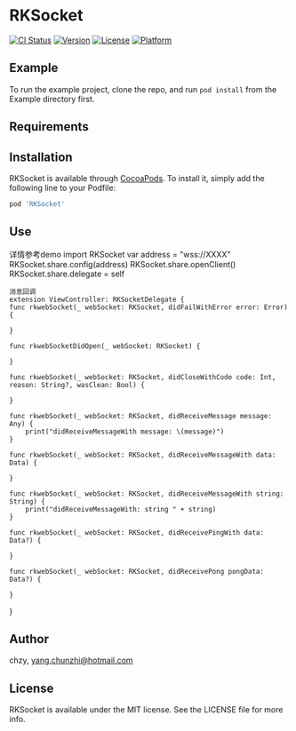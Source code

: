 # RKSocket

[![CI Status](https://img.shields.io/travis/chzy/RKSocket.svg?style=flat)](https://travis-ci.org/chzy/RKSocket)
[![Version](https://img.shields.io/cocoapods/v/RKSocket.svg?style=flat)](https://cocoapods.org/pods/RKSocket)
[![License](https://img.shields.io/cocoapods/l/RKSocket.svg?style=flat)](https://cocoapods.org/pods/RKSocket)
[![Platform](https://img.shields.io/cocoapods/p/RKSocket.svg?style=flat)](https://cocoapods.org/pods/RKSocket)

## Example

To run the example project, clone the repo, and run `pod install` from the Example directory first.

## Requirements

## Installation

RKSocket is available through [CocoaPods](https://cocoapods.org). To install
it, simply add the following line to your Podfile:

```ruby
pod 'RKSocket'
```

## Use
详情参考demo
import RKSocket
    var address = "wss://XXXX"
    RKSocket.share.config(address)
    RKSocket.share.openClient()
    RKSocket.share.delegate = self
    
    消息回调
    extension ViewController: RKSocketDelegate {
    func rkwebSocket(_ webSocket: RKSocket, didFailWithError error: Error) {
        
    }
    
    func rkwebSocketDidOpen(_ webSocket: RKSocket) {
        
    }
    
    func rkwebSocket(_ webSocket: RKSocket, didCloseWithCode code: Int, reason: String?, wasClean: Bool) {
        
    }
    
    func rkwebSocket(_ webSocket: RKSocket, didReceiveMessage message: Any) {
        print("didReceiveMessageWith message: \(message)")
    }
    
    func rkwebSocket(_ webSocket: RKSocket, didReceiveMessageWith data: Data) {
        
    }
    
    func rkwebSocket(_ webSocket: RKSocket, didReceiveMessageWith string: String) {
        print("didReceiveMessageWith: string " + string)
    }
    
    func rkwebSocket(_ webSocket: RKSocket, didReceivePingWith data: Data?) {
        
    }
    
    func rkwebSocket(_ webSocket: RKSocket, didReceivePong pongData: Data?) {
        
    }
    
    
}

## Author

chzy, yang.chunzhi@hotmail.com

## License

RKSocket is available under the MIT license. See the LICENSE file for more info.
